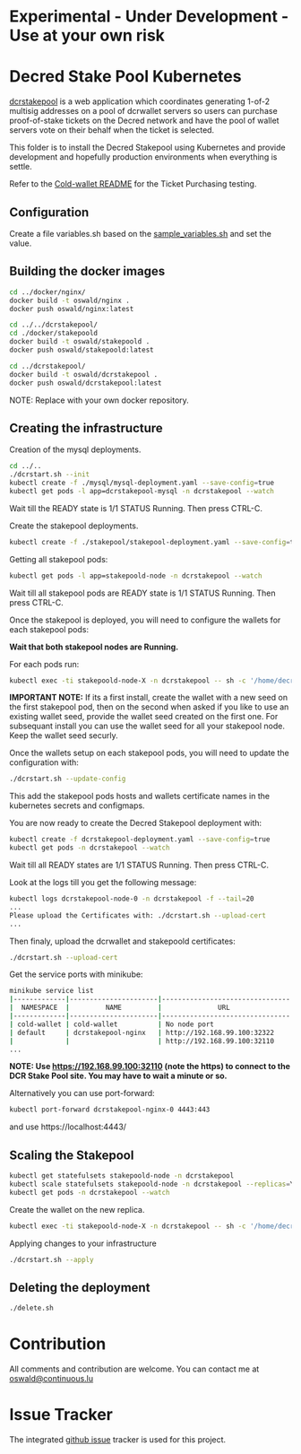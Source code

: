 # **Experimental - Under Development - Use at your own risk**

# Decred Stake Pool Kubernetes

[dcrstakepool](https://github.com/decred/dcrstakepool) is a web application which coordinates generating 1-of-2 multisig addresses on a pool of dcrwallet servers so users can purchase proof-of-stake tickets on the Decred network and have the pool of wallet servers vote on their behalf when the ticket is selected.

This folder is to install the Decred Stakepool using Kubernetes and provide development and hopefully production environments when everything is settle.

Refer to the [Cold-wallet README](https://github.com/oswaldderiemaecker/dcrstakepool-k8s/blob/master/cold-wallet/README.md) for the Ticket Purchasing testing.

## Configuration

Create a file variables.sh based on the [sample_variables.sh](https://github.com/oswaldderiemaecker/dcrstakepool-k8s/blob/master/dcrstakepool/sample_variables.sh) and set the value.

## Building the docker images

```bash
cd ../docker/nginx/
docker build -t oswald/nginx .
docker push oswald/nginx:latest

cd ../../dcrstakepool/
cd ./docker/stakepoold
docker build -t oswald/stakepoold .
docker push oswald/stakepoold:latest

cd ../dcrstakepool/
docker build -t oswald/dcrstakepool .
docker push oswald/dcrstakepool:latest
```

NOTE: Replace with your own docker repository.

## Creating the infrastructure

Creation of the mysql deployments.

```bash
cd ../..
./dcrstart.sh --init
kubectl create -f ./mysql/mysql-deployment.yaml --save-config=true
kubectl get pods -l app=dcrstakepool-mysql -n dcrstakepool --watch
```
Wait till the READY state is 1/1 STATUS Running. Then press CTRL-C.

Create the stakepool deployments.

```bash
kubectl create -f ./stakepool/stakepool-deployment.yaml --save-config=true
```

Getting all stakepool pods:
```bash
kubectl get pods -l app=stakepoold-node -n dcrstakepool --watch
```

Wait till all stakepool pods are READY state is 1/1 STATUS Running. Then press CTRL-C.

Once the stakepool is deployed, you will need to configure the wallets for each stakepool pods:

**Wait that both stakepool nodes are Running.**

For each pods run:
```bash
kubectl exec -ti stakepoold-node-X -n dcrstakepool -- sh -c '/home/decred/go/bin/dcrwallet --create $TESTNET'
```

**IMPORTANT NOTE:** If its a first install, create the wallet with a new seed on the first stakepool pod, then on the second when asked if you like to use an existing wallet seed, provide the wallet seed created on the first one. For subsequant install you can use the wallet seed for all your stakepool node. Keep the wallet seed securly.

Once the wallets setup on each stakepool pods, you will need to update the configuration with:

```bash
./dcrstart.sh --update-config
```

This add the stakepool pods hosts and wallets certificate names in the kubernetes secrets and configmaps.

You are now ready to create the Decred Stakepool deployment with:

```bash
kubectl create -f dcrstakepool-deployment.yaml --save-config=true
kubectl get pods -n dcrstakepool --watch
```

Wait till all READY states are 1/1 STATUS Running. Then press CTRL-C.

Look at the logs till you get the following message:

```bash
kubectl logs dcrstakepool-node-0 -n dcrstakepool -f --tail=20
...
Please upload the Certificates with: ./dcrstart.sh --upload-cert
...
```
Then finaly, upload the dcrwallet and stakepoold certificates:

```bash
./dcrstart.sh --upload-cert
```

Get the service ports with minikube:

```bash
minikube service list
|-------------|----------------------|--------------------------------|
|  NAMESPACE  |         NAME         |              URL               |
|-------------|----------------------|--------------------------------|
| cold-wallet | cold-wallet          | No node port                   |
| default     | dcrstakepool-nginx   | http://192.168.99.100:32322    |
|             |                      | http://192.168.99.100:32110    |
...
```

**NOTE: Use https://192.168.99.100:32110 (note the https) to connect to the DCR Stake Pool site. You may have to wait a minute or so.**

Alternatively you can use port-forward:

```bash
kubectl port-forward dcrstakepool-nginx-0 4443:443
```

and use https://localhost:4443/

## Scaling the Stakepool

```bash
kubectl get statefulsets stakepoold-node -n dcrstakepool
kubectl scale statefulsets stakepoold-node -n dcrstakepool --replicas=YOUR_NUMBER_OF_REPLICAS
kubectl get pods -n dcrstakepool --watch
```

Create the wallet on the new replica.

```bash
kubectl exec -ti stakepoold-node-X -n dcrstakepool -- sh -c '/home/decred/go/bin/dcrwallet --create $TESTNET'
```

Applying changes to your infrastructure

```bash
./dcrstart.sh --apply
```

## Deleting the deployment

```bash
./delete.sh
```

# Contribution

All comments and contribution are welcome. You can contact me at oswald@continuous.lu

# Issue Tracker

The integrated [github issue](https://github.com/oswaldderiemaecker/dcrstakepool-k8s/issues) tracker is used for this project.

